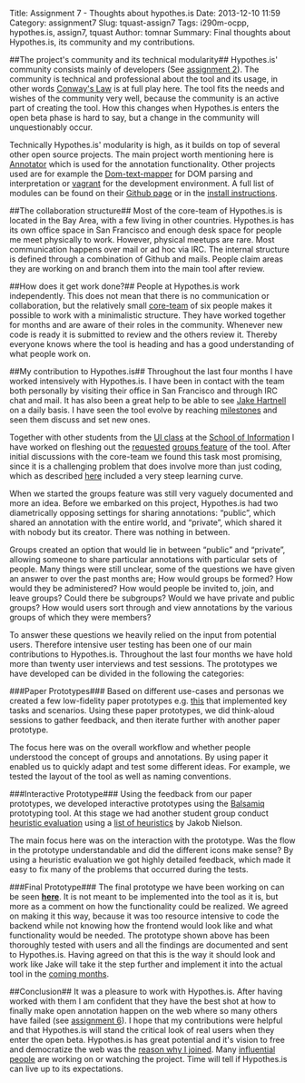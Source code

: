Title: Assignment 7 - Thoughts about hypothes.is
Date: 2013-12-10 11:59
Category: assignment7
Slug: tquast-assign7
Tags: i290m-ocpp, hypothes.is, assign7, tquast
Author: tomnar
Summary: Final thoughts about Hypothes.is, its community and my contributions.

##The project's community and its technical modularity##
Hypothes.is' community consists mainly of developers (See [assignment 2](http://courses.ischool.berkeley.edu/i290m-ocpp/site/article/tquast-assign2.html)). The community is technical and professional about the tool and its usage, in other words [Conway's Law](http://www.melconway.com/research/committees.html) is at full play here. The tool fits the needs and wishes of the community very well, because the community is an active part of creating the tool. How this changes when Hypothes.is enters the open beta phase is hard to say, but a change in the community will unquestionably occur. 

Technically Hypothes.is' modularity is high, as it builds on top of several other open source projects. The main project worth mentioning here is [Annotator](https://github.com/okfn/annotator) which is used for the annotation functionality. Other projects used are for example the [Dom-text-mapper](https://github.com/csillag/dom-text-mapper) for DOM parsing and interpretation or [vagrant](https://github.com/samrose/vagrant_ubuntu_h) for the development environment. A full list of modules can be found on their [Github page](https://github.com/hypothesis) or in the [install instructions](https://github.com/hypothesis/h/blob/develop/INSTALL.rst).

##The collaboration structure##
Most of the core-team of Hypothes.is is located in the Bay Area, with a few living in other countries. Hypothes.is has its own office space in San Francisco and enough desk space for people me meet physically to work. However, physical meetups are rare. Most communication happens over mail or ad hoc via IRC. The internal structure is defined through a combination of Github and mails. People claim areas they are working on and branch them into the main tool after review. 

##How does it get work done?##
People at Hypothes.is work independently. This does not mean that there is no communication or collaboration, but the relatively small [core-team](http://hypothes.is/who/) of six people makes it possible to work with a minimalistic structure. They have worked together for months and are aware of their roles in the community. Whenever new code is ready it is submitted to review and the others review it. Thereby everyone knows where the tool is heading and has a good understanding of what people work on.

##My contribution to Hypothes.is##
Throughout the last four months I have worked intensively with Hypothes.is. I have been in contact with the team both personally by visiting their office in San Francisco and through IRC chat and mail. It has also been a great help to be able to see [Jake Hartnell](http://hypothes.is/who/) on a daily basis. I have seen the tool evolve by reaching [milestones](https://github.com/hypothesis/h/wiki/roadmap) and seen them discuss and set new ones. 

Together with other students from the [UI class](http://blogs.ischool.berkeley.edu/i213f13/) at the [School of Information](http://www.ischool.berkeley.edu/) I have worked on fleshing out the [requested](https://github.com/hypothesis/h/wiki/roadmap) [groups feature](https://docs.google.com/document/d/17HDaujAt5P9o5x2Yinr8jL_tZS_3Zd36VBYbpPz-bkM) of the tool. After initial discussions with the core-team we found this task most promising, since it is a challenging problem that does involve more than just coding, which as described [here](http://courses.ischool.berkeley.edu/i290m-ocpp/site/article/tquast-assign3.html) included a very steep learning curve.

When we started the groups feature was still very vaguely documented and more an idea. Before we embarked on this project, Hypothes.is had two diametrically opposing settings for sharing annotations: “public”, which shared an annotation with the entire world, and “private”, which shared it with nobody but its creator. There was nothing in between. 

Groups created an option that would lie in between “public” and “private”, allowing someone to share particular annotations with particular sets of people. Many things were still unclear, some of the questions we have given an answer to over the past months are; How would groups be formed? How would they be administered? How would people be invited to, join, and leave groups? Could there be subgroups? Would we have private and public groups? How would users sort through and view annotations by the various groups of which they were members? 

To answer these questions we heavily relied on the input from potential users. Therefore intensive user testing has been one of our main contributions to Hypothes.is. Throughout the last four months we have hold more than twenty user interviews and test sessions. The prototypes we have developed can be divided in the following the categories:

###Paper Prototypes###
Based on different use-cases and personas we created a few low-fidelity paper prototypes e.g. [this](https://dl.dropboxusercontent.com/u/2440776/h_paper_Prototype.jpg) that implemented key tasks and scenarios. Using these paper prototypes, we did think-aloud sessions to gather feedback, and then iterate further with another paper prototype. 

The focus here was on the overall workflow and whether people understood the concept of groups and annotations. By using paper it enabled us to quickly adapt and test some different ideas. For example, we tested the layout of the tool as well as naming conventions.

###Interactive Prototype###
Using the feedback from our paper prototypes, we developed interactive prototypes using the [Balsamiq](http://balsamiq.com/) prototyping tool.  At this stage we had another student group conduct [heuristic evaluation](http://www.nngroup.com/articles/how-to-conduct-a-heuristic-evaluation/) using a [list of heuristics](http://www.nngroup.com/articles/ten-usability-heuristics/) by Jakob Nielson.

The main focus here was on the interaction with the prototype. Was the flow in the prototype understandable and did the different icons make sense? By using a heuristic evaluation we got highly detailed feedback, which made it easy to fix many of the problems that occurred during the tests. 

###Final Prototype###
The final prototype we have been working on can be seen **[here](http://groupsdemo.dokku.hypothes.is/)**. It is not meant to be implemented into the tool as it is, but more as a comment on how the functionality could be realized. We agreed on making it this way, because it was too resource intensive to code the backend while not knowing how the frontend would look like and what functionality would be needed. The prototype shown above has been thoroughly tested with users and all the findings are documented and sent to Hypothes.is. Having agreed on that this is the way it should look and work like Jake will take it the step further and implement it into the actual tool in the [coming months](https://github.com/hypothesis/h/wiki/roadmap).

##Conclusion##
It was a pleasure to work with Hypothes.is. After having worked with them I am confident that they have the best shot at how to finally make open annotation happen on the web where so many others have failed (see [assignment 6](http://courses.ischool.berkeley.edu/i290m-ocpp/site/article/tquast-assign6.html)). I hope that my contributions were helpful and that Hypothes.is will stand the critical look of real users when they enter the open beta. Hypothes.is has great potential and it's vision to free and democratize the web was the [reason why I joined](http://courses.ischool.berkeley.edu/i290m-ocpp/site/article/tquast-assign1.html). Many [influential people](http://hypothes.is/who/) are working on or watching the project.
Time will tell if Hypothes.is can live up to its expectations.
